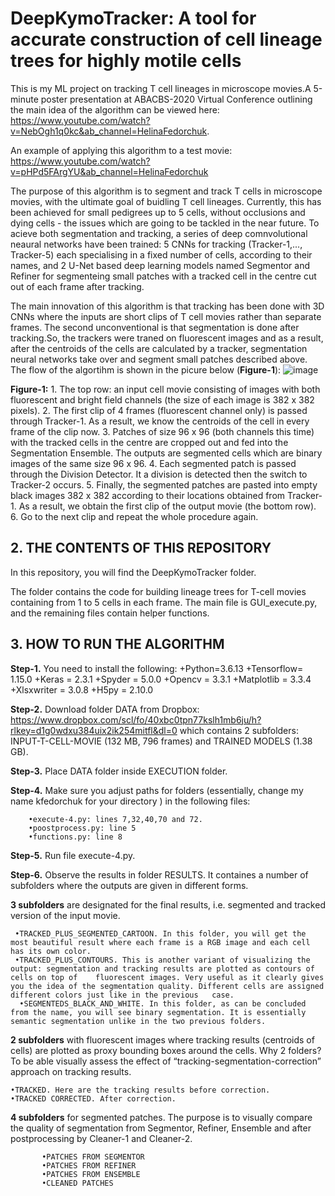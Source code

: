 # DeepKymoTracker: A tool for accurate construction of cell lineage trees for highly motile cells
This is my ML project on tracking T cell lineages in microscope movies.A 5-minute poster presentation at ABACBS-2020 Virtual Conference outlining the main idea of the algorithm can be viewed here: https://www.youtube.com/watch?v=NebOgh1q0kc&ab_channel=HelinaFedorchuk.

An example of applying this algorithm to a test movie:
https://www.youtube.com/watch?v=pHPd5FArgYU&ab_channel=HelinaFedorchuk

The purpose of this algorithm is to segment and track T cells in microscope movies, with the ultimate goal of buidling T cell lineages. Currently, this has been achieved for small pedigrees up to 5 cells, without occlusions and dying cells - the issues which are going to be tackled in the near future.
To acieve both segmentation and tracking, a series of deep comnvolutional neaural networks have been trained: 5 CNNs for tracking (Tracker-1,..., Tracker-5) each specialising in a fixed number of cells, according to their names,  and 2 U-Net based deep learning models named Segmentor and Refiner for segmenteing small patches with a tracked cell in the centre cut out of each frame after tracking.

The main innovation of this algorithm is that tracking has been done with 3D CNNs where the inputs are short clips of T cell movies rather than separate frames. The second unconventional is that segmentation is done after tracking.So, the trackers were traned on fluorescent images and as a result, after the centroids of the cells are calculated by a tracker, segmentation neural networks take over and segment small patches described above.
The flow of the algortihm is shown in the picure below (**Figure-1**):
![image](https://user-images.githubusercontent.com/17193930/188294823-f0d75314-a2fa-4fec-bb47-82150116d443.png) 

**Figure-1:** 1. The top row: an input cell movie consisting of images with both fluorescent and bright field channels (the size of each image is 382 x 382 pixels).
2. The first clip of 4 frames (fluorescent channel only) is passed through Tracker-1. As a result, we know the centroids of the cell in every frame of the clip now.
3. Patches of size 96 x 96 (both channels this time) with the tracked cells in the centre are cropped out and fed into the Segmentation Ensemble. The outputs are segmented cells which are binary images of the same size 96 x 96. 
4. Each segmented patch is passed through the Division Detector. It a division is detected then the switch to Tracker-2 occurs.
5. Finally, the segmented patches are pasted into empty black images 382 x 382 according to their locations obtained from Tracker-1. As a result, we obtain the first clip of the output movie (the bottom row).
6. Go to the next clip and repeat the whole procedure again.
 


## 2. THE CONTENTS OF THIS REPOSITORY
In this repository, you will find the DeepKymoTracker folder. 

The folder contains the code for building lineage trees for T-cell movies containing from 1 to 5 cells in each frame. The main file is GUI_execute.py, and the remaining files contain helper functions.

## 3. HOW TO RUN THE ALGORITHM

**Step-1.** You need to install the following:
+Python=3.6.13
+Tensorflow= 1.15.0
+Keras = 2.3.1
+Spyder = 5.0.0
+Opencv = 3.3.1
+Matplotlib = 3.3.4
+Xlsxwriter = 3.0.8
+H5py = 2.10.0



**Step-2.** Download folder DATA from Dropbox: https://www.dropbox.com/scl/fo/40xbc0tpn77kslh1mb6ju/h?rlkey=d1g0wdxu384uix2ik254mitfl&dl=0   which contains 2 subfolders: INPUT-T-CELL-MOVIE (132 MB, 796 frames) and TRAINED MODELS (1.38 GB).

**Step-3.** Place DATA folder inside EXECUTION folder.

**Step-4.**  Make sure you adjust paths for folders (essentially, change my name kfedorchuk for your directory ) in the following files:

        •execute-4.py: lines 7,32,40,70 and 72.
        •poostprocess.py: line 5
        •functions.py: line 8

**Step-5.** Run file execute-4.py.

**Step-6.** Observe the results in folder RESULTS. It containes a number of subfolders where the outputs are given in different forms.

**3 subfolders** are designated for the final results, i.e. segmented and tracked version of the input movie.

     •TRACKED_PLUS_SEGMENTED_CARTOON. In this folder, you will get the most beautiful result where each frame is a RGB image and each cell has its own color.
     •TRACKED_PLUS_CONTOURS. This is another variant of visualizing the output: segmentation and tracking results are plotted as contours of cells on top of    fluorescent images. Very useful as it clearly gives you the idea of the segmentation quality. Different cells are assigned different colors just like in the previous   case.
      •SEGMENTEDS_BLACK_AND_WHITE. In this folder, as can be concluded from the name, you will see binary segmentation. It is essentially semantic segmentation unlike in the two previous folders. 

**2 subfolders** with fluorescent images where tracking results (centroids of cells) are plotted as proxy bounding boxes around the cells. Why 2 folders? To be able visually assess the effect of “tracking-segmentation-correction” approach on tracking results.

    •TRACKED. Here are the tracking results before correction.
    •TRACKED CORRECTED. After correction.

**4 subfolders** for segmented patches. The purpose is to visually compare the quality of segmentation from Segmentor, Refiner, Ensemble and after postprocessing by Cleaner-1 and Cleaner-2.

           •PATCHES FROM SEGMENTOR
           •PATCHES FROM REFINER
           •PATCHES FROM ENSEMBLE
           •CLEANED PATCHES








 





